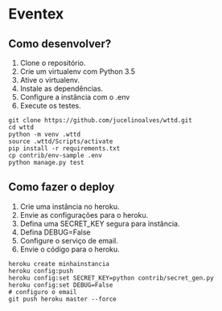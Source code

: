 # Eventex

## Como desenvolver?

1. Clone o repositório.
2. Crie um virtualenv com Python 3.5
3. Ative o virtualenv.
4. Instale as dependências.
5. Configure a instância com o .env
6. Execute os testes.

```console
git clone https://github.com/jucelinoalves/wttd.git
cd wttd
python -m venv .wttd
source .wttd/Scripts/activate
pip install -r requirements.txt
cp contrib/env-sample .env
python manage.py test
```

## Como fazer o deploy
 
 1. Crie uma instância no heroku.
 2. Envie as configurações para o heroku.
 3. Defina uma SECRET_KEY segura para instância.
 4. Defina DEBUG=False
 5. Configure o serviço de email.
 6. Envie o código para o heroku.
 
```console
heroku create minhainstancia
heroku config:push
heroku config:set SECRET_KEY=python contrib/secret_gen.py
heroku config:set DEBUG=False
# configuro o email
git push heroku master --force

``` 
 
 